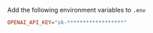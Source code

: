 Add the following environment variables to `.env`

```ini
OPENAI_API_KEY="sk-******************"
```
